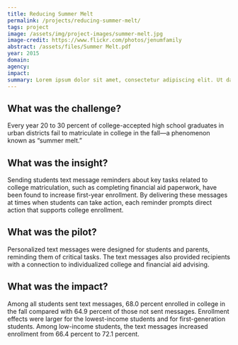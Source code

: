 ```yaml
---
title: Reducing Summer Melt
permalink: /projects/reducing-summer-melt/
tags: project
image: /assets/img/project-images/summer-melt.jpg
image-credit: https://www.flickr.com/photos/jenumfamily
abstract: /assets/files/Summer Melt.pdf
year: 2015
domain:
agency:
impact:
summary: Lorem ipsum dolor sit amet, consectetur adipiscing elit. Ut dapibus nisl vitae libero pulvinar tempor.
---
```

## What was the challenge?

Every year 20 to 30 percent of college-accepted high school graduates in urban districts fail to matriculate in college in the fall—a phenomenon known as “summer melt.”

## What was the insight?

Sending students text message reminders about key tasks related to college matriculation, such as completing financial aid paperwork, have been found to increase first-year enrollment. By delivering these messages at times when students can take action, each reminder prompts direct action that supports college enrollment.

## What was the pilot?

Personalized text messages were designed for students and parents, reminding them of critical tasks. The text messages also provided recipients with a connection to individualized college and financial aid advising.

## What was the impact?

Among all students sent text messages, 68.0 percent enrolled in college in the fall compared with 64.9 percent of those not sent messages. Enrollment effects were larger for the lowest-income students and for first-generation students. Among low-income students, the text messages increased enrollment from 66.4 percent to 72.1 percent.
